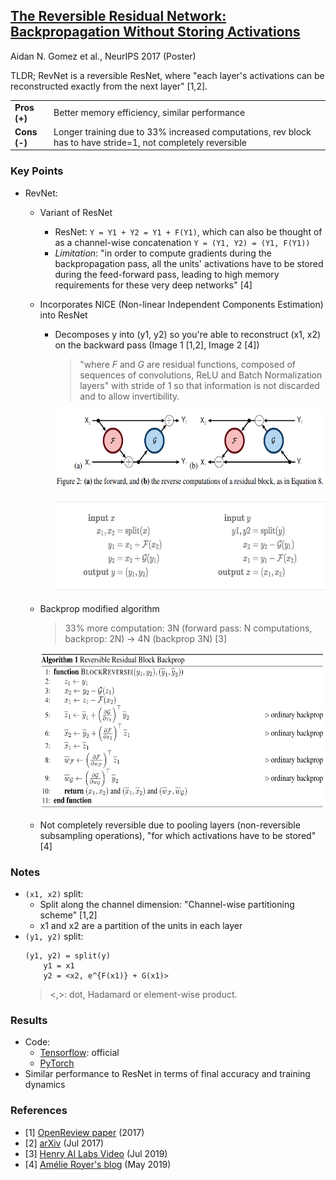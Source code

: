 ## [The Reversible Residual Network: Backpropagation Without Storing Activations](https://papers.nips.cc/paper/6816-the-reversible-residual-network-backpropagation-without-storing-activations)
Aidan N. Gomez et al., NeurIPS 2017 (Poster)

TLDR; RevNet is a reversible ResNet, where "each layer's activations can be reconstructed exactly from the next layer" [1,2]. 

<table>
    <tr>
        <td><b>Pros (+)</b></td><td>Better memory efficiency, similar performance</td>
    </tr>
    <tr>
        <td><b>Cons (-)</b></td><td>Longer training due to 33% increased computations, rev block has to have stride=1, not completely reversible</td>
    </tr>
</table>

### Key Points
* RevNet:
    * Variant of ResNet
        * ResNet: `Y = Y1 + Y2 = Y1 + F(Y1)`, which can also be thought of as a channel-wise concatenation `Y = (Y1, Y2) = (Y1, F(Y1))`
        * *Limitation*: "in order to compute gradients during the backpropagation pass, all the units' activations have to be stored during the feed-forward pass, leading to high memory requirements for these very deep networks" [4]
    * Incorporates NICE (Non-linear Independent Components Estimation) into ResNet
        * Decomposes y into (y1, y2) so you're able to reconstruct (x1, x2) on the backward pass (Image 1 [1,2], Image 2 [4])
            > "where *F* and *G* are residual functions, composed of sequences of convolutions, ReLU and Batch Normalization layers" with stride of 1 so that information is not discarded and to allow invertibility.
            
            <p align="left">
            <img src="./imgs/revnet_passes.png" height="125" alt="RevNet forward and backward passes">
            </p>
            <p align="left">
            <img src="./imgs/revnet_formulas.png" height="150" alt="RevNet forward and backward passes formulas">
            </p>
            
    * Backprop modified algorithm
        > 33% more computation: 3N (forward pass: N computations, backprop: 2N) -> 4N (backprop 3N)  [3]
        <p align="left">
        <img src="./imgs/revnet_algorithm.png" height="250" alt="RevNet Backprop Algorithm">
        </p>
        
    * Not completely reversible due to pooling layers (non-reversible subsampling operations), "for which activations have to be stored" [4]
    
### Notes
* `(x1, x2)` split:
    * Split along the channel dimension: "Channel-wise partitioning scheme" [1,2]
    * x1 and x2 are a partition of the units in each layer
* `(y1, y2)` split:
    ```
    (y1, y2) = split(y)
        y1 = x1
        y2 = <x2, e^{F(x1)} + G(x1)>
    ```
    > <,>: dot, Hadamard or element-wise product.

### Results
* Code:
    * [Tensorflow](https://github.com/renmengye/revnet-public): official
    * [PyTorch](https://github.com/tbung/pytorch-revnet)
* Similar performance to ResNet in terms of final accuracy and training dynamics

### References
* [1] [OpenReview paper](https://papers.nips.cc/paper/6816-the-reversible-residual-network-backpropagation-without-storing-activations) (2017)
* [2] [arXiv](https://arxiv.org/abs/1707.04585) (Jul 2017)
* [3] [Henry AI Labs Video](https://www.youtube.com/watch?v=EulWJgvNWfM) (Jul 2019)
* [4] [Amélie Royer's blog](https://ameroyer.github.io/reading-notes/architectures/2019/05/07/the_reversible_residual_network.html) (May 2019)

